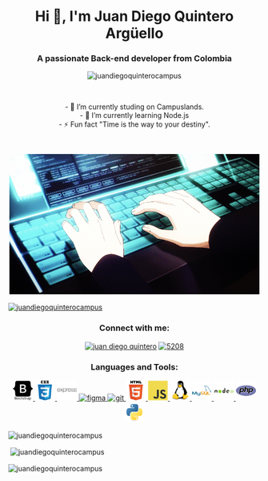 <h1 align="center">Hi 👋, I'm Juan Diego Quintero Argüello</h1>
<h3 align="center">A passionate Back-end developer from Colombia</h3>

<p align="center"> <img src="https://komarev.com/ghpvc/?username=juandiegoquinterocampus&label=Profile%20views&color=0e75b6&style=flat" alt="juandiegoquinterocampus" /> </p>
<br>
<p align="center">
 - 🔭 I’m currently studing on Campuslands.<br>
 - 🌱 I’m currently learning Node.js<br>
 - ⚡ Fun fact "Time is the way to your destiny". <br>
  </p>

<br>
 <p align="center"> <img src="img/programming.gif" /> </p>



<p align="left" class="a"> <a href="https://github.com/ryo-ma/github-profile-trophy"><img src="https://github-profile-trophy.vercel.app/?username=juandiegoquinterocampus" alt="juandiegoquinterocampus" /></a> </p>

<h3 align="center">Connect with me:</h3>
<p align="center">
<a href="https://linkedin.com/in/juan diego quintero" target="blank"><img align="center" src="https://raw.githubusercontent.com/rahuldkjain/github-profile-readme-generator/master/src/images/icons/Social/linked-in-alt.svg" alt="juan diego quintero" height="30" width="40" /></a>
<a href="https://discord.gg/5208" target="blank"><img align="center" src="https://raw.githubusercontent.com/rahuldkjain/github-profile-readme-generator/master/src/images/icons/Social/discord.svg" alt="5208" height="30" width="40" /></a>
</p>

<h3 align="center">Languages and Tools:</h3>
<p align="center"> <a href="https://getbootstrap.com" target="_blank" rel="noreferrer"> <img src="https://raw.githubusercontent.com/devicons/devicon/master/icons/bootstrap/bootstrap-plain-wordmark.svg" alt="bootstrap" width="40" height="40"/> </a> <a href="https://www.w3schools.com/css/" target="_blank" rel="noreferrer"> <img src="https://raw.githubusercontent.com/devicons/devicon/master/icons/css3/css3-original-wordmark.svg" alt="css3" width="40" height="40"/> </a> <a href="https://expressjs.com" target="_blank" rel="noreferrer"> <img src="https://raw.githubusercontent.com/devicons/devicon/master/icons/express/express-original-wordmark.svg" alt="express" width="40" height="40"/> </a> <a href="https://www.figma.com/" target="_blank" rel="noreferrer"> <img src="https://www.vectorlogo.zone/logos/figma/figma-icon.svg" alt="figma" width="40" height="40"/> </a> <a href="https://git-scm.com/" target="_blank" rel="noreferrer"> <img src="https://www.vectorlogo.zone/logos/git-scm/git-scm-icon.svg" alt="git" width="40" height="40"/> </a> <a href="https://www.w3.org/html/" target="_blank" rel="noreferrer"> <img src="https://raw.githubusercontent.com/devicons/devicon/master/icons/html5/html5-original-wordmark.svg" alt="html5" width="40" height="40"/> </a> <a href="https://developer.mozilla.org/en-US/docs/Web/JavaScript" target="_blank" rel="noreferrer"> <img src="https://raw.githubusercontent.com/devicons/devicon/master/icons/javascript/javascript-original.svg" alt="javascript" width="40" height="40"/> </a> <a href="https://www.linux.org/" target="_blank" rel="noreferrer"> <img src="https://raw.githubusercontent.com/devicons/devicon/master/icons/linux/linux-original.svg" alt="linux" width="40" height="40"/> </a> <a href="https://www.mysql.com/" target="_blank" rel="noreferrer"> <img src="https://raw.githubusercontent.com/devicons/devicon/master/icons/mysql/mysql-original-wordmark.svg" alt="mysql" width="40" height="40"/> </a> <a href="https://nodejs.org" target="_blank" rel="noreferrer"> <img src="https://raw.githubusercontent.com/devicons/devicon/master/icons/nodejs/nodejs-original-wordmark.svg" alt="nodejs" width="40" height="40"/> </a> <a href="https://www.php.net" target="_blank" rel="noreferrer"> <img src="https://raw.githubusercontent.com/devicons/devicon/master/icons/php/php-original.svg" alt="php" width="40" height="40"/> </a> <a href="https://www.python.org" target="_blank" rel="noreferrer"> <img src="https://raw.githubusercontent.com/devicons/devicon/master/icons/python/python-original.svg" alt="python" width="40" height="40"/> </a> </p>

<p><img align="center" src="https://github-readme-stats.vercel.app/api/top-langs?username=juandiegoquinterocampus&show_icons=true&locale=en&layout=compact" alt="juandiegoquinterocampus" /></p>

<p>&nbsp;<img align="center" src="https://github-readme-stats.vercel.app/api?username=juandiegoquinterocampus&show_icons=true&locale=en" alt="juandiegoquinterocampus" /></p>

<p><img align="center" src="https://github-readme-streak-stats.herokuapp.com/?user=juandiegoquinterocampus&" alt="juandiegoquinterocampus" /></p>
